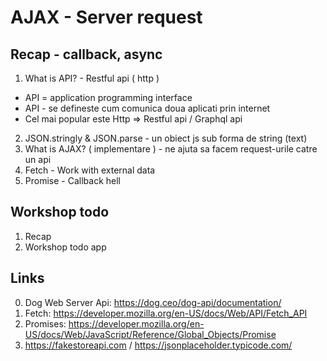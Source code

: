 # AJAX - Server request

## Recap - callback, async

1. What is API? - Restful api ( http )
  - API = application programming interface
  - API - se defineste cum comunica doua aplicati prin internet
  - Cel mai popular este Http => Restful api / Graphql api
2. JSON.stringly & JSON.parse - un obiect js sub forma de string (text)
3. What is AJAX? ( implementare ) - ne ajuta sa facem request-urile catre un api
4. Fetch - Work with external data
5. Promise - Callback hell

## Workshop todo

1. Recap
2. Workshop todo app


## Links

0. Dog Web Server Api: https://dog.ceo/dog-api/documentation/
1. Fetch: https://developer.mozilla.org/en-US/docs/Web/API/Fetch_API
2. Promises: https://developer.mozilla.org/en-US/docs/Web/JavaScript/Reference/Global_Objects/Promise
3. https://fakestoreapi.com / https://jsonplaceholder.typicode.com/
